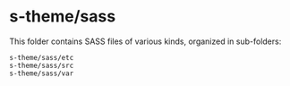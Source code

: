 # s-theme/sass

This folder contains SASS files of various kinds, organized in sub-folders:

    s-theme/sass/etc
    s-theme/sass/src
    s-theme/sass/var
